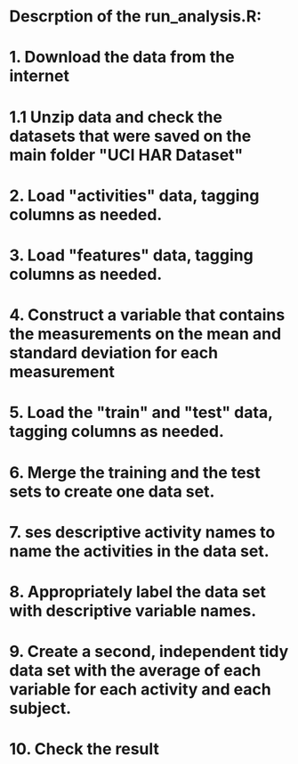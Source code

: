 # Descrption of the run_analysis.R:

#   1. Download the data from the internet
#      1.1 Unzip data and check the datasets that were saved on the main folder "UCI HAR Dataset"
#   2. Load "activities" data, tagging columns as needed.
#   3. Load "features" data, tagging columns as needed.
#   4. Construct a variable that contains the measurements on the mean and standard deviation for each measurement
#   5. Load the "train" and "test" data, tagging columns as needed.
#   6. Merge the training and the test sets to create one data set.
#   7. ses descriptive activity names to name the activities in the data set.
#   8. Appropriately label the data set with descriptive variable names.
#   9. Create a second, independent tidy data set with the average of each variable for each activity and each subject.
#  10. Check the result
